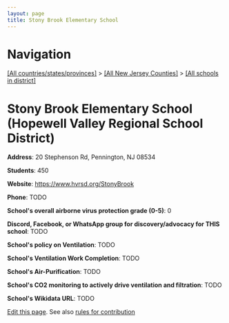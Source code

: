 ```yaml
---
layout: page
title: Stony Brook Elementary School
---
```

# Navigation

[[All countries/states/provinces]](../../../..) > [[All New Jersey Counties]](../../..) > [[All schools in district]](..)

# Stony Brook Elementary School (Hopewell Valley Regional School District)

**Address**: 20 Stephenson Rd, Pennington, NJ 08534

**Students**: 450

**Website**: <https://www.hvrsd.org/StonyBrook>

**Phone**: TODO

**School's overall airborne virus protection grade (0-5)**: 0

**Discord, Facebook, or WhatsApp group for discovery/advocacy for THIS school**: TODO

**School's policy on Ventilation**: TODO

**School's Ventilation Work Completion**: TODO

**School's Air-Purification**: TODO

**School's CO2 monitoring to actively drive ventilation and filtration**: TODO

**School's Wikidata URL**: TODO


[Edit this page](https://github.com/ventilate-schools/NJ/edit/main/./Mercer/Hopewell_Valley_Regional_School_District/Stony_Brook_Elementary_School.md). See also [rules for contribution](../../../contribution-rules/)